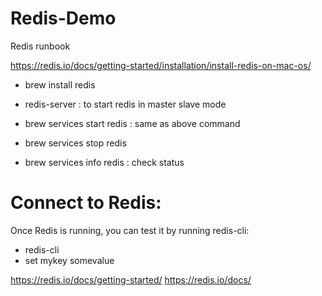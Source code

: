 # Redis-Demo

Redis runbook

https://redis.io/docs/getting-started/installation/install-redis-on-mac-os/ 

* brew install redis 
* redis-server : to start redis in master slave mode

* brew services start redis : same as above command
* brew services stop redis 
* brew services info redis : check status


Connect to Redis:
==============
Once Redis is running, you can test it by running redis-cli:
* redis-cli
* set mykey somevalue

https://redis.io/docs/getting-started/ 
https://redis.io/docs/ 

